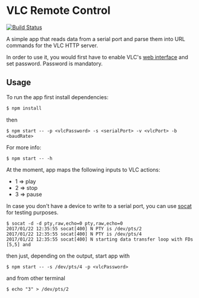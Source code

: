 # VLC Remote Control

[![Build Status](https://travis-ci.org/Rodic/vlc-remote-control.svg?branch=master)](https://travis-ci.org/Rodic/vlc-remote-control)

A simple app that reads data from a serial port and parse them into URL commands for the VLC HTTP server.

In order to use it, you would first have to enable VLC's [web interface](https://wiki.videolan.org/documentation:modules/http_intf/) and set password. Password is mandatory.

## Usage

To run the app first install dependencies:
```sh
$ npm install
```

then
```shell
$ npm start -- -p <vlcPassword> -s <serialPort> -v <vlcPort> -b <baudRate>
```

For more info:
```shell
$ npm start -- -h
```

At the moment, app maps the following inputs to VLC actions:
* 1 => play
* 2 => stop
* 3 => pause

In case you don't have a device to write to a serial port, you can use [socat](https://www.cyberciti.biz/faq/linux-unix-tcp-port-forwarding/) for testing purposes.

```shell
$ socat -d -d pty,raw,echo=0 pty,raw,echo=0
2017/01/22 12:35:55 socat[400] N PTY is /dev/pts/2
2017/01/22 12:35:55 socat[400] N PTY is /dev/pts/4
2017/01/22 12:35:55 socat[400] N starting data transfer loop with FDs [5,5] and
```

then just, depending on the output, start app with
```shell
$ npm start -- -s /dev/pts/4 -p <vlcPassword>
```

and from other terminal
```shell
$ echo "3" > /dev/pts/2
```
